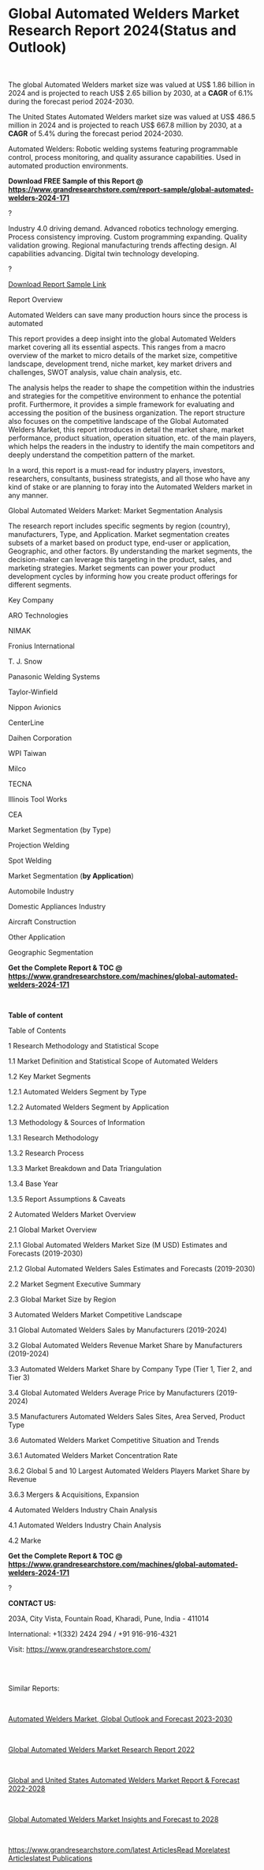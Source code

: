 <h1>Global Automated Welders Market Research Report 2024(Status and Outlook)</h1><br/><p>The global Automated Welders market size was valued at US$ 1.86 billion in 2024 and is projected to reach US$ 2.65 billion by 2030, at a <strong>CAGR</strong> of 6.1% during the forecast period 2024-2030.</p>
 
 
 
 <p>The United States Automated Welders market size was valued at US$ 486.5 million in 2024 and is projected to reach US$ 667.8 million by 2030, at a <strong>CAGR</strong> of 5.4% during the forecast period 2024-2030.</p>
 
 
 
 <p>Automated Welders: Robotic welding systems featuring programmable control, process monitoring, and quality assurance capabilities. Used in automated production environments.</p>
 
 
 
 <div><b>Download FREE Sample of this Report @ <a href="https://www.grandresearchstore.com/report-sample/global-automated-welders-2024-171">https://www.grandresearchstore.com/report-sample/global-automated-welders-2024-171</a></b></div>
 
 
 
 <p>? </p>
 
 
 
 <p>Industry 4.0 driving demand. Advanced robotics technology emerging. Process consistency improving. Custom programming expanding. Quality validation growing. Regional manufacturing trends affecting design. AI capabilities advancing. Digital twin technology developing.</p>
 
 
 
 <p>? </p>
 
 
 
 <p><a href="https://www.grandresearchstore.com/mr-admin/report-sample/global-automated-welders-2024-171">Download Report Sample Link</a></p>
 
 
 
 <p>Report Overview</p>
 
 
 
 <p>Automated Welders can save many production hours since the process is automated</p>
 
 
 
 <p>This report provides a deep insight into the global Automated Welders market covering all its essential aspects. This ranges from a macro overview of the market to micro details of the market size, competitive landscape, development trend, niche market, key market drivers and challenges, SWOT analysis, value chain analysis, etc.</p>
 
 
 
 <p>The analysis helps the reader to shape the competition within the industries and strategies for the competitive environment to enhance the potential profit. Furthermore, it provides a simple framework for evaluating and accessing the position of the business organization. The report structure also focuses on the competitive landscape of the Global Automated Welders Market, this report introduces in detail the market share, market performance, product situation, operation situation, etc. of the main players, which helps the readers in the industry to identify the main competitors and deeply understand the competition pattern of the market.</p>
 
 
 
 <p>In a word, this report is a must-read for industry players, investors, researchers, consultants, business strategists, and all those who have any kind of stake or are planning to foray into the Automated Welders market in any manner.</p>
 
 
 
 <p>Global Automated Welders Market: Market Segmentation Analysis</p>
 
 
 
 <p>The research report includes specific segments by region (country), manufacturers, Type, and Application. Market segmentation creates subsets of a market based on product type, end-user or application, Geographic, and other factors. By understanding the market segments, the decision-maker can leverage this targeting in the product, sales, and marketing strategies. Market segments can power your product development cycles by informing how you create product offerings for different segments.</p>
 
 
 
 <p>Key Company</p>
 
 
 
 <p>ARO Technologies</p>
 
 
 
 <p>NIMAK</p>
 
 
 
 <p>Fronius International</p>
 
 
 
 <p>T. J. Snow</p>
 
 
 
 <p>Panasonic Welding Systems</p>
 
 
 
 <p>Taylor-Winfield</p>
 
 
 
 <p>Nippon Avionics</p>
 
 
 
 <p>CenterLine</p>
 
 
 
 <p>Daihen Corporation</p>
 
 
 
 <p>WPI Taiwan</p>
 
 
 
 <p>Milco</p>
 
 
 
 <p>TECNA</p>
 
 
 
 <p>Illinois Tool Works</p>
 
 
 
 <p>CEA</p>
 
 
 
 <p>Market Segmentation (by Type)</p>
 
 
 
 <p>Projection Welding</p>
 
 
 
 <p>Spot Welding</p>
 
 
 
 <p>Market Segmentation (<strong>by Application</strong>)</p>
 
 
 
 <p>Automobile Industry</p>
 
 
 
 <p>Domestic Appliances Industry</p>
 
 
 
 <p>Aircraft Construction</p>
 
 
 
 <p>Other Application</p>
 
 
 
 <p>Geographic Segmentation</p>
 
 
 
 <div><b>Get the Complete Report & TOC @ <a href="https://www.grandresearchstore.com/machines/global-automated-welders-2024-171">https://www.grandresearchstore.com/machines/global-automated-welders-2024-171</a></b></div>
 
 
 
 <p><br />
 
 <b>Table of content</b></p>
 
 
 
 <p>Table of Contents<br />
 
 1 Research Methodology and Statistical Scope<br />
 
 1.1 Market Definition and Statistical Scope of Automated Welders<br />
 
 1.2 Key Market Segments<br />
 
 1.2.1 Automated Welders Segment by Type<br />
 
 1.2.2 Automated Welders Segment by Application<br />
 
 1.3 Methodology & Sources of Information<br />
 
 1.3.1 Research Methodology<br />
 
 1.3.2 Research Process<br />
 
 1.3.3 Market Breakdown and Data Triangulation<br />
 
 1.3.4 Base Year<br />
 
 1.3.5 Report Assumptions & Caveats<br />
 
 2 Automated Welders Market Overview<br />
 
 2.1 Global Market Overview<br />
 
 2.1.1 Global Automated Welders Market Size (M USD) Estimates and Forecasts (2019-2030)<br />
 
 2.1.2 Global Automated Welders Sales Estimates and Forecasts (2019-2030)<br />
 
 2.2 Market Segment Executive Summary<br />
 
 2.3 Global Market Size by Region<br />
 
 3 Automated Welders Market Competitive Landscape<br />
 
 3.1 Global Automated Welders Sales by Manufacturers (2019-2024)<br />
 
 3.2 Global Automated Welders Revenue Market Share by Manufacturers (2019-2024)<br />
 
 3.3 Automated Welders Market Share by Company Type (Tier 1, Tier 2, and Tier 3)<br />
 
 3.4 Global Automated Welders Average Price by Manufacturers (2019-2024)<br />
 
 3.5 Manufacturers Automated Welders Sales Sites, Area Served, Product Type<br />
 
 3.6 Automated Welders Market Competitive Situation and Trends<br />
 
 3.6.1 Automated Welders Market Concentration Rate<br />
 
 3.6.2 Global 5 and 10 Largest Automated Welders Players Market Share by Revenue<br />
 
 3.6.3 Mergers & Acquisitions, Expansion<br />
 
 4 Automated Welders Industry Chain Analysis<br />
 
 4.1 Automated Welders Industry Chain Analysis<br />
 
 4.2 Marke</p>
 
 
 
 <div><b>Get the Complete Report & TOC @ <a href="https://www.grandresearchstore.com/machines/global-automated-welders-2024-171">https://www.grandresearchstore.com/machines/global-automated-welders-2024-171</a></b></div>
 
 
 
 <p>? </p>
 
 
 
 <p><b>CONTACT US:</b><br />
 
 203A, City Vista, Fountain Road, Kharadi, Pune, India - 411014<br />
 
 International: +1(332) 2424 294 / +91 916-916-4321<br />
 
 Visit: <a href="https://www.grandresearchstore.com/">https://www.grandresearchstore.com/</a><br />
 
 <br />
 
 <br />
 
 Similar Reports:<br />
 
 <br />
 
 <a href="https://www.grandresearchstore.com/machines/global-automated-welders-forecast-2023-2030-385">Automated Welders Market, Global Outlook and Forecast 2023-2030</a><br />
 
 <br />
 
 <a href="https://www.grandresearchstore.com/machines/global-automated-welders-2022-12">Global Automated Welders Market Research Report 2022</a><br />
 
 <br />
 
 <a href="https://www.grandresearchstore.com/machines/global-united-states-automated-welders-2022-2028-320">Global and United States Automated Welders Market Report & Forecast 2022-2028</a><br />
 
 <br />
 
 <a href="https://www.grandresearchstore.com/machines/global-automated-welders-2028-633">Global Automated Welders Market Insights and Forecast to 2028</a><br />
 
 <br />
 
 <a href="https://gyeongbokgung.com">https://www.grandresearchstore.com/</a><a href="https://hallyeomaritime.com">latest Articles</a><a href="https://jingwansa.com">Read More</a><a href="https://nguoiviet.jp/">latest Articles</a><a href="https://www.intelmarketresearch.com/">latest Publications</a></p>